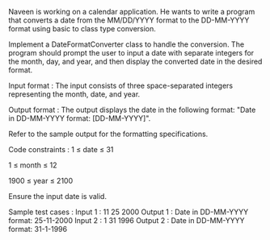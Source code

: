 Naveen is working on a calendar application. He wants to write a program that converts a date from the MM/DD/YYYY format to the DD-MM-YYYY format using basic to class type conversion.



Implement a DateFormatConverter class to handle the conversion. The program should prompt the user to input a date with separate integers for the month, day, and year, and then display the converted date in the desired format.

Input format :
The input consists of three space-separated integers representing the month, date, and year.

Output format :
The output displays the date in the following format: "Date in DD-MM-YYYY format: [DD-MM-YYYY]".



Refer to the sample output for the formatting specifications.

Code constraints :
1 ≤ date ≤ 31

1 ≤ month ≤ 12

1900 ≤ year ≤ 2100

Ensure the input date is valid.

Sample test cases :
Input 1 :
11 25 2000
Output 1 :
Date in DD-MM-YYYY format: 25-11-2000
Input 2 :
1 31 1996
Output 2 :
Date in DD-MM-YYYY format: 31-1-1996
